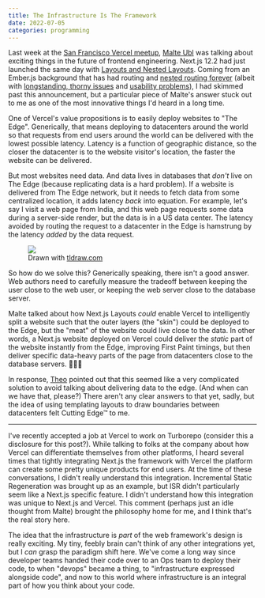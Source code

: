 ```yaml
---
title: The Infrastructure Is The Framework
date: 2022-07-05
categories: programming
---
```


Last week at the [San Francisco Vercel meetup][7], [Malte Ubl][6] was talking about exciting
things in the future of frontend engineering. Next.js 12.2 had just launched the same day
with [Layouts and Nested Layouts][1]. Coming from an Ember.js background that has
had routing and [nested routing forever][2] (albeit with [longstanding, thorny issues][4] and
[usability problems][5]), I had skimmed past this announcement, but a particular piece
of Malte's answer stuck out to me as one of the most innovative things I'd heard in a long time.

One of Vercel's value propositions is to easily deploy websites to "The Edge". Generically,
that means deploying to datacenters around the world so that requests from end users around
the world can be delivered with the lowest possible latency. Latency is a function of geographic
distance, so the closer the datacenter is to the website visitor's location, the faster the website
can be delivered.

But most websites need data. And data lives in databases that *don't* live on The Edge
(because replicating data is a hard problem). If a website is delivered from The Edge network, but it
needs to fetch data from some centralized location, it adds latency *back* into equation. For
example, let's say I visit a web page from India, and this web page requests some data during a
server-side render, but the data is in a US data center. The latency avoided by routing the
request to a datacenter in the Edge is hamstrung by the latency *added* by the data request.

<figure>
    <picture>
        <source srcset="/images/blog/edge-network.webp" type="image/webp">
        <source srcset="/images/blog/edge-network.jpg" type="image/jpeg">
        <img src="/images/blog/edge-network.jpg">
    </picture>
    <figcaption>
        Drawn with <a href="https://tldraw.com" target="_blank">tldraw.com</a>
    </figcaption>
</figure>

So how do we solve this? Generically speaking, there isn't a good answer. Web authors need to
carefully measure the tradeoff between keeping the user close to the web user, or keeping the web
server close to the database server.

Malte talked about how Next.js Layouts *could* enable Vercel to intelligently split a website
such that the outer layers (the "skin") could be deployed to the Edge, but the "meat" of the website
could live close to the data. In other words, a Next.js website deployed on Vercel could deliver
the *static* part of the website instantly from the Edge, improving First Paint timings, but then
deliver specific data-heavy parts of the page from datacenters close to the database servers. 🤯🤯🤯

In response, [Theo][3] pointed out that this seemed like a very complicated solution to avoid
talking about delivering data to the edge. (And when can we have that, please?) There
aren't any clear answers to that yet, sadly, but the idea of using templating layouts to draw
boundaries between datacenters felt Cutting Edge&#8482; to me.

---

I've recently accepted a job at Vercel to work on Turborepo (consider this a disclosure for this post?).
While talking to folks at the company about how Vercel can differentiate themselves from other
platforms, I heard several times that tightly integrating Next.js the framework with Vercel the
platform can create some pretty unique products for end users. At the time of these conversations,
I didn't really understand this integration. Incremental Static Regeneration was brought up as an
example, but ISR didn't particularly seem like a Next.js specific feature. I didn't understand how
this integration was unique to Next.js and Vercel. This comment (perhaps just an idle thought from
Malte) brought the philosophy home for me, and I think that's the real story here.

The idea that the infrastructure is _part_ of the web framework's design is really exciting. My
tiny, feebly brain can't think of any other integrations yet, but I *can* grasp the paradigm
shift here. We've come a long way since developer teams handed their code over to an Ops team
to deploy their code, to when "devops" became a thing, to "infrastructure expressed alongside code",
and now to this world where infrastructure is an integral part of how you think about your code.

[1]: https://nextjs.org/blog/next-12-2#layouts-rfc--advanced-routing-support
[2]: https://guides.emberjs.com/release/routing/rendering-a-template/
[3]: https://twitter.com/t3dotgg
[4]: https://github.com/emberjs/ember.js/issues?q=is%3Aopen+is%3Aissue+label%3A%22Router+Bugs%22
[5]: https://www.mehulkar.com/blog/2019/12/post-octane-ember-routing/
[6]: https://twitter.com/cramforce
[7]: https://twitter.com/nutlope/status/1542927703166181377
